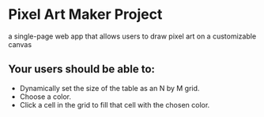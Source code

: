 # Pixel Art Maker Project


a single-page web app that allows users to draw pixel art on a customizable canvas

## Your users should be able to:

- Dynamically set the size of the table as an N by M grid.
- Choose a color.
- Click a cell in the grid to fill that cell with the chosen color.
